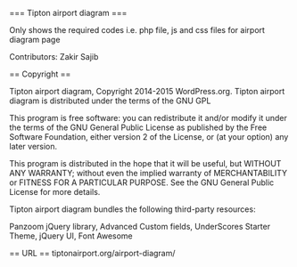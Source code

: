 === Tipton airport diagram ===

Only shows the required codes i.e. php file, js and css files for airport diagram page


Contributors: Zakir Sajib


== Copyright ==

Tipton airport diagram, Copyright 2014-2015 WordPress.org. Tipton airport diagram is distributed under the terms of the GNU GPL

This program is free software: you can redistribute it and/or modify it under the terms of the GNU General Public License as published by the Free Software Foundation, either version 2 of the License, or (at your option) any later version.

This program is distributed in the hope that it will be useful, but WITHOUT ANY WARRANTY; without even the implied warranty of MERCHANTABILITY or FITNESS FOR A PARTICULAR PURPOSE. See the GNU General Public License for more details.

Tipton airport diagram bundles the following third-party resources:

Panzoom jQuery library,
Advanced Custom fields,
UnderScores Starter Theme,
jQuery UI,
Font Awesome

== URL ==
tiptonairport.org/airport-diagram/
